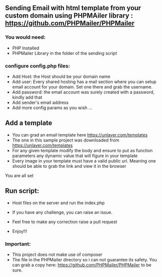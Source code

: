 ## Sending Email with html template from your custom domain using PHPMAiler library : https://github.com/PHPMailer/PHPMailer

### You would need:
* PHP Installed
* PHPMailer Library in the folder of the sending script

### configure config.php files:
* Add Host: the Host should be your domain name
* Add user: Every shared hosting has a mail section where you can setup email account
for your domain. Set one there and grab the username.
* Add password: the email account was surely created with a password, kindly add that
* Add sender's email address
* Add more config params as you wish ...

## Add a template
* You can grad an email template here  https://unlayer.com/templates
* The one in this sample project was downloaded from https://unlayer.com/templates
* For any given template modify the body and ensure to put as function parameters any dynamic value 
that will figure in your template 
* Every image in your template must have a valid public url. Meaning one should be able to grab 
the link and view it in the browser

You are all set 

## Run script:
* Host files on the server and run the index.php
* If you have any challenge, you can raise an issue.
* Feel free to make any correction raise a pull request  

* Enjoy!!!

### Important:
* This project does not make use of composer 
* The file in the PHPMailer directory so i can not guarantee its safety. 
You can grab a copy here: https://github.com/PHPMailer/PHPMailer to be sure.

